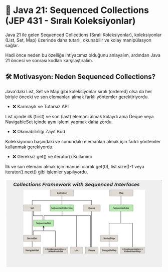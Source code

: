 # 🚀 Java 21: Sequenced Collections (JEP 431 - Sıralı Koleksiyonlar)

Java 21 ile gelen Sequenced Collections (Sıralı Koleksiyonlar), koleksiyonlar (List, Set, Map) üzerinde daha tutarlı, okunabilir ve kolay manipülasyon sağlar.

Hadi önce neden bu özelliğe ihtiyacımız olduğunu anlayalım, ardından Java 21 öncesi ve sonrası kodları karşılaştıralım.

## 🛠️ Motivasyon: Neden Sequenced Collections?
Java'daki List, Set ve Map gibi koleksiyonlar sıralı (ordered) olsa da her biriyle önceki ve son elemanları almak farklı yöntemler gerektiriyordu.

- ❌ Karmaşık ve Tutarsız API

List içinde ilk (first) ve son (last) elemanı almak kolaydı ama Deque veya NavigableSet içinde aynı işlemi yapmak daha zordu.

- ❌ Okunabilirliği Zayıf Kod

Koleksiyonun başındaki ve sonundaki elemanları almak için farklı yöntemler kullanmak gerekiyordu.

- ❌ Gereksiz get() ve iterator() Kullanımı

İlk ve son elemanı almak için manuel olarak get(0), list.size()-1 veya iterator().next() gibi işlemler yapılıyordu.


![sequencedcollection.png](..%2F..%2F..%2F..%2Fresources%2Fsequencedcollection.png)